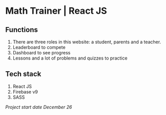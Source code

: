 # Math Trainer | React JS

## Functions

1. There are three roles in this website: a student, parents and a teacher.
2. Leaderboard to compete
3. Dashboard to see progress
4. Lessons and a lot of problems and quizzes to practice

## Tech stack

1. React JS
2. Firebase v9
3. SASS

*Project start date December 26*
